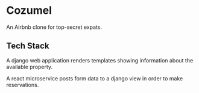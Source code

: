 # Cozumel

An Airbnb clone for top-secret expats.

## Tech Stack
A django web application renders templates showing information about the available property.

A react microservice posts form data to a django view in order to make reservations.